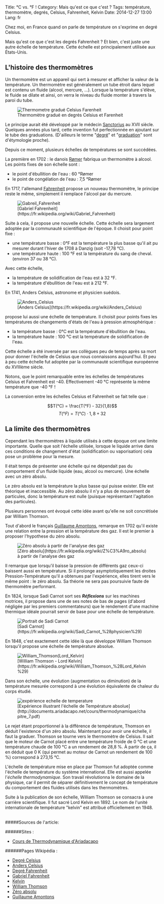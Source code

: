 Title: °C vs. °F !
Category: Mais qu'est ce que c'est ?
Tags: température, thermomètre, degrés, Celsius, Fahrenheit, Kelvin
Date: 2014-12-27 13:00
Lang: fr


Chez moi, en France quand on parle de température on s'exprime en degré Celsius.

Mais qu'est ce que c'est les degrés Fahrenheit ? 
Et bien, c'est juste une autre échelle de température. Cette échelle est principalement utilisée aux États-Unis.

## L'histoire des thermomètres

Un thermomètre est un appareil qui sert à mesurer et afficher la valeur de la température.
Un thermomètre est généralement un tube étroit dans lequel est contenu un fluide (alcool, mercure, ...). Lorsque la température s'élève, le fluide se dilate et ainsi, on verra le niveau du fluide monter à travers la paroi du tube.
<figure>
	<img src="/images/thermometreCF.png" alt="Thermometre gradué Celsius Farenheit">
	<figcaption>Thermomètre gradué en degrés Celsius et Farenheit</figcaption>
</figure>

Le principe aurait été développé par le médecin [Sanctorius](https://fr.wikipedia.org/wiki/Santorio_Santorio) au XVII siècle. 
Quelques années plus tard, cette invention fut perfectionnée en ajoutant sur le tube des graduations. (D'ailleurs le terme "[degré](https://fr.wiktionary.org/wiki/degr%C3%A9)" et "[graduation](https://fr.wiktionary.org/wiki/graduation)" sont d'étymologie proche).

Depuis ce moment, plusieurs échelles de températures se sont succédées.

La première en 1702 : le danois [Rømer](https://fr.wikipedia.org/wiki/Ole_Christensen_R%C3%B8mer) fabriqua un thermomètre à alcool. 
Les points fixes de son échelle sont :

- le point d'ébullition de l'eau : 60 °Rømer
- le point de congélation de l'eau : 7,5 °Rømer

En 1717, l'allemand [Fahrenheit](https://fr.wikipedia.org/wiki/Gabriel_Fahrenheit) propose un nouveau thermomètre, le principe reste le même, simplement il remplace l'alcool par du mercure. 
<figure>
	<img src="/images/GabrielFahrenheit.jpg" alt="Gabreil_Fahrenheit">
	<figcaption>[Gabriel Fahrenheit](https://fr.wikipedia.org/wiki/Gabriel_Fahrenheit)</figcaption>
</figure>

Suite à cela, il propose une nouvelle échelle. Cette échelle sera largement adoptée par la communauté scientifique de l'époque. 
Il choisit pour point fixe :

- une température basse : 0°F est la température la plus basse qu'il ait pu mesurer durant l'hiver de 1708 à Danzig (soit -17,78 °C).
- une température haute : 100 °F est la température du sang de cheval. (environ 37 ou 38 °C).

Avec cette échelle, 

- la température de solidification de l'eau est à 32 °F.
- la température d'ébullition de l'eau est à 212 °F. 

En 1741, Anders Celsius, astronome et physicien suédois.
<figure>
	<img src="/images/AndersCelsius.jpg" alt="Anders_Celsius">
	<figcaption>[Anders Celsius](https://fr.wikipedia.org/wiki/Anders_Celsius)</figcaption>
</figure>

propose lui aussi une échelle de température. Il choisit pour points fixes les températures de changements d'états de l'eau à pression atmosphérique :

- la température basse : 0°C est la température d'ébullition de l'eau.
- la température haute : 100 °C est la température de solidification de l'eau. 

Cette échelle a été inversée par ses collègues peu de temps après sa mort pour donner l'échelle de Celsius que nous connaissons aujourd'hui. Et peu à peu cette échelle fut adoptée par la communauté scientifique européenne du XVIIIème siècle. 

Notons, que le point remarquable entre les échelles de températures Celsius et Fahrenheit est -40. Effectivement -40 °C représente la même température que -40 °F ! 

La conversion entre les échelles Celsius et Fahrenheit se fait telle que : 

$$T(°C) = \frac{T(°F) - 32}{1,8}$$
$$T(°F) = T(°C)\cdot 1,8 + 32$$

## La limite des thermomètres

Cependant les thermomètres à liquide utilisés à cette époque ont une limite importante. Quelle que soit l'échelle utilisée, lorsque le liquide arrive dans ces conditions de changement d'état (solidification ou vaporisation) cela pose un problème pour la mesure. 

Il était temps de présenter une échelle qui ne dépendait pas du comportement d'un fluide liquide (eau, alcool ou mercure). 
Une échelle avec un zéro absolu. 

Le zéro absolu est la température la plus basse qui puisse exister. Elle est théorique et inaccessible. 
Au zéro absolu il n'y a plus de mouvement de particules, donc la température est nulle (puisque représentant l'agitation des particules).

Plusieurs personnes ont évoqué cette idée avant qu'elle ne soit concrétisée par William Thomson.

Tout d'abord le français [Guillaume Amontons](https://fr.wikipedia.org/wiki/Guillaume_Amontons), remarque en 1702 qu'il existe une relation entre la pression et la température des gaz. Il est le premier à proposer l'hypothese du zéro absolu. 
<figure>
	<img src="/images/Gas_thermometer_and_absolute_zero_fr.jpg" alt="Zéro absolu à partir de l'analyse des gaz">
	<figcaption>[Zéro absolu](https://fr.wikipedia.org/wiki/Z%C3%A9ro_absolu) à partir de l'analyse des gaz</figcaption>
</figure>

Il remarque que lorsqu'il baisse la pression de différents gaz ceux-ci baissent aussi en température. Si il prolonge asymptotiquement les droites Pression-Température qu'il a obtenues par l'expérience, elles tirent vers le même point : le zéro absolu. Sa théorie ne sera pas poursuivie faute de thermomètre performant. 

En 1824, lorsque Sadi Carnot sort ses ***Réflexions*** sur les machines motrices, il propose dans une de ses notes de bas de pages (d'abord négligée par les premiers commentateurs) que le rendement d'une machine thermique idéale pourrait servir de base pour une échelle de température. 
<figure>
	<img src="/images/Sadi_Carnot2.jpeg" alt="Portrait de Sadi Carnot">
	<figcaption>[Sadi Carnot](https://fr.wikipedia.org/wiki/Sadi_Carnot_%28physicien%29)</figcaption>
</figure>

En 1848, c'est exactement cette idée là que développe William Thomson lorsqu'il propose une échelle de température absolue.
<figure>
 	<img src="/images/WilliamThomson_LordKelvin.jpg" alt="William_Thomson(Lord_Kelvin)">
 	<figcaption>[William Thomson - Lord Kelvin](https://fr.wikipedia.org/wiki/William_Thomson_%28Lord_Kelvin%29)</figcaption>
 </figure> 

Dans son échelle, une évolution (augmentation ou diminution) de la température mesurée correspond à une évolution équivalente de chaleur du corps étudié. 
<figure>
	<img src="/images/Expérience_illustrant_echelle_température_absolue.png" alt="expérience echelle de temperature">
	<figcaption>[Expérience illustrant l'échelle de Température absolue](http://documents.ariadacapo.net/cours/thermodynamique/chapitre_7.pdf)</figcaption>
</figure>

Le rejet étant proportionnel à la différence de température, Thomson en déduit l'existence d'un zéro absolu. Maintenant pour avoir une échelle, il faut la graduer. 
Thomson se tourne vers le thermomètre de Celsius. Il sait que le moteur de Carnot placé entre une température froide de 0 °C et une température chaude de 100 °C a un rendement de 28,8 %. 
À partir de ça, il en déduit que 0 K (qui permet au moteur de Carnot un rendement de 100 %) correspond à 273,15 °C. 

L'échelle de température mise en place par Thomson fut adoptée comme l'échelle de température du système international. Elle est aussi appelée l'*échelle thermodynamique*. 
Son travail révolutionna le domaine de la physique, car il permit de séparer définitivement le concept de température du comportement des fluides utilisés dans les thermomètres.

Suite à la publication de son échelle, William Thomson se consacra à une carrière scientifique. Il fut sacré Lord Kelvin en 1892. Le nom de l'unité internationale de température "kelvin" est attribué officiellement en 1948.
<br><br>


#####Sources de l'article:

######Sites :

- [Cours de Thermodynamique d'Ariadacapo](http://documents.ariadacapo.net/cours/thermodynamique/)

######Pages Wikipédia :

- [Degré Celsius](https://fr.wikipedia.org/wiki/Degr%C3%A9_Celsius)
- [Anders Celsius](https://fr.wikipedia.org/wiki/Anders_Celsius)
- [Degré Fahrenheit](https://fr.wikipedia.org/wiki/Degr%C3%A9_Fahrenheit)
- [Gabriel Fahrenheit](https://fr.wikipedia.org/wiki/Gabriel_Fahrenheit)
- [Kelvin](https://fr.wikipedia.org/wiki/Kelvin)
- [William Thomson](https://fr.wikipedia.org/wiki/William_Thomson_%28Lord_Kelvin%29)
- [Zéro absolu](https://fr.wikipedia.org/wiki/Z%C3%A9ro_absolu)
- [Guillaume Amontons](https://fr.wikipedia.org/wiki/Guillaume_Amontons)
